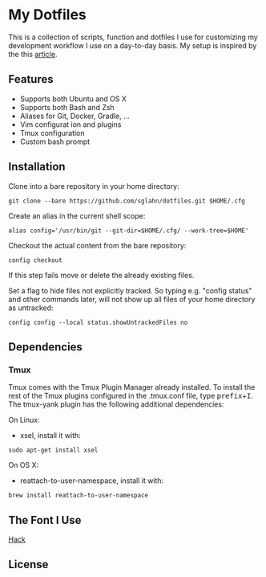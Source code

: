 # My Dotfiles
This is a collection of scripts, function and dotfiles I use for customizing my development workflow I use on a day-to-day basis.
My setup is inspired by the this [article](http://developer.atlassian.com/blog/2016/02/best-way-to-store-dotfiles-git-bare-repo/).

## Features
- Supports both Ubuntu and OS X
- Supports both Bash and Zsh
- Aliases for Git, Docker, Gradle, ...
- Vim configurat	ion and plugins
- Tmux configuration
- Custom bash prompt

## Installation 	
Clone into a bare repository in your home directory:
```
git clone --bare https://github.com/sglahn/dotfiles.git $HOME/.cfg
```
Create an alias in the current shell scope:
```
alias config='/usr/bin/git --git-dir=$HOME/.cfg/ --work-tree=$HOME'
```
Checkout the actual content from the bare repository:
```
config checkout
```
If this step fails move or delete the already existing files.

Set a flag to hide files not explicitly tracked. So typing e.g. "config status" and other commands later, will not show up all files of your home directory as untracked:
```
config config --local status.showUntrackedFiles no
```

## Dependencies
### Tmux
Tmux comes with the Tmux Plugin Manager already installed. To install the rest of the Tmux plugins configured in the .tmux.conf file, type <kbd>prefix</kbd>+<kbd>I</kbd>. The tmux-yank plugin has the following additional dependencies:

On Linux:
- xsel, install it with:
```
sudo apt-get install xsel
```
On OS X:
- reattach-to-user-namespace, install it with:
```
brew install reattach-to-user-namespace
```

## The Font I Use
[Hack](http://sourcefoundry.org/hack/)

## License
